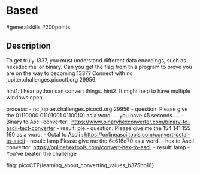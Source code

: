 # Based

#generalskills #200points

## Description

To get truly 1337, you must understand different data encodings, such as hexadecimal or binary. 
Can you get the flag from this program to prove you are on the way to becoming 1337? 
Connect with nc jupiter.challenges.picoctf.org 29956.

hint1: I hear python can convert things.
hint2: It might help to have multiple windows open.

process: 
    - nc jupiter.challenges.picoctf.org 29956
    - question: 
Please give the 01110000 01101001 01100101 as a word.
...
you have 45 seconds.....
    - Binary to Ascii converter : https://www.binaryhexconverter.com/binary-to-ascii-text-converter
      - result: pie
    - question:
Please give me the  154 141 155 160 as a word.
    - Octal to Ascii : https://onlineasciitools.com/convert-octal-to-ascii
      - result: lamp
Please give me the 6c616d70 as a word.
    - hex to Ascii convertor: https://onlinehextools.com/convert-hex-to-ascii
      - result: lamp
      - 
You've beaten the challenge

flag: picoCTF{learning_about_converting_values_b375bb16}